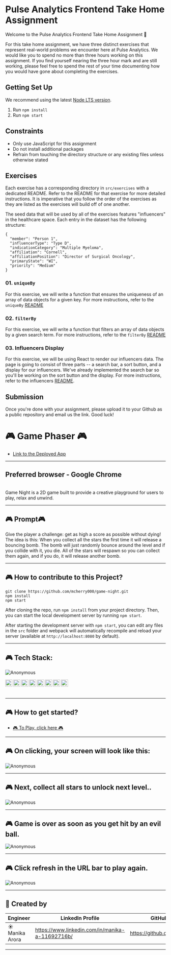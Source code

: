 # Pulse Analytics Frontend Take Home Assignment

Welcome to the Pulse Analytics Frontend Take Home Assignment 👋

For this take home assignment, we have three distinct exercises that represent real-world problems we encounter here at Pulse Analytics. We would like you to spend no more than three hours working on this assignment. If you find yourself nearing the three hour mark and are still working, please feel free to spend the rest of your time documenting how you would have gone about completing the exercises.

## Getting Set Up

We recommend using the latest [Node LTS version](https://nodejs.org/en/).

1. Run `npm install`
2. Run `npm start`

## Constraints

- Only use JavaScript for this assignment
- Do not install additional packages
- Refrain from touching the directory structure or any existing files unless otherwise stated

## Exercises

Each exercise has a corresponding directory in `src/exercises` with a dedicated README. Refer to the README for that exercise for more detailed instructions. It is imperative that you follow the order of the exercises as they are listed as the exercises will build off of one another.

The seed data that will be used by all of the exercises features "influencers" in the healthcare space. Each entry in the dataset has the following structure:

```
{
  "member": "Person 1",
  "influencerType": "Type D",
  "indicationCategory": "Multiple Myeloma",
  "affiliation": "Cornell",
  "affiliationPosition": "Director of Surgical Oncology",
  "primaryState": "WI",
  "priority": "Medium"
}
```

### 01. `uniqueBy`

For this exercise, we will write a function that ensures the uniqueness of an array of data objects for a given key. For more instructions, refer to the `uniqueBy` [README](https://github.com/pulse-analytics/pulse-analytics-coding-exercise/tree/main/src/exercises/exercise_1_uniqueBy)

### 02. `filterBy`

For this exercise, we will write a function that filters an array of data objects by a given search term. For more instructions, refer to the `filterBy` [README](https://github.com/pulse-analytics/pulse-analytics-coding-exercise/tree/main/src/exercises/exercise_2_filterBy)

### 03. Influencers Display

For this exercise, we will be using React to render our influencers data. The page is going to consist of three parts -- a search bar, a sort button, and a display for our influencers. We've already implemented the search bar so you'll be working on the sort button and the display. For more instructions, refer to the influencers [README](https://github.com/pulse-analytics/pulse-analytics-coding-exercise/tree/main/src/exercises/exercise_3_influencers).

## Submission

Once you're done with your assignment, please upload it to your Github as a public repository and email us the link. Good luck!

# 🎮 Game Phaser 🎮

- [Link to the Deployed App](https://game-night-000.netlify.app/)

---

## Preferred browser - Google Chrome

  <br/>
  Game Night is a 2D game built to provide a creative playground for users to play, relax and unwind.

---

## 🎮 Prompt🎮

Give the player a challenge: get as high a score as possible without dying!
The idea is this: When you collect all the stars the first time it will release a bouncing bomb. The bomb will just randomly bounce around the level and if you collide with it, you die. All of the stars will respawn so you can collect them again, and if you do, it will release another bomb.

---

## 🎮 How to contribute to this Project?

```shell
git clone https://github.com/mcherry000/game-night.git
npm install
npm start
```

After cloning the repo, run `npm install` from your project directory. Then, you can start the local development
server by running `npm start`.

After starting the development server with `npm start`, you can edit any files in the `src` folder
and webpack will automatically recompile and reload your server (available at `http://localhost:8080`
by default).

---

## 🎮 Tech Stack:

![Anonymous](public/logo.png)

[<img align="left"  width="22px" src="https://cdn.jsdelivr.net/npm/simple-icons@3.12.1/icons/html5.svg" />][html]

[<img align="left"  width="22px" src="https://cdn.jsdelivr.net/npm/simple-icons@3.12.1/icons/css3.svg" />][css]

[<img align="left"  width="22px" src="https://cdn.jsdelivr.net/npm/simple-icons@3.12.1/icons/javascript.svg" />][js]

[<img align="left"  width="22px" src="https://cdn.jsdelivr.net/npm/simple-icons@3.12.1/icons/netlify.svg" />][netlify]

[<img align="left"  width="22px" src="https://cdn.jsdelivr.net/npm/simple-icons@3.12.1/icons/github.svg" />][github]

[<img align="left"  width="22px" src="https://cdn.jsdelivr.net/npm/simple-icons@3.12.1/icons/canva.svg" />][canva]

[<img align="left"  width="22px" src="https://cdn.jsdelivr.net/npm/simple-icons@3.12.1/icons/npm.svg" />][npm]

[<img align="left"  width="22px" src="https://cdn.jsdelivr.net/npm/simple-icons@3.12.1/icons/node-dot-js.svg" />][node]

[html]: http://www.w3.org/html/logo/
[css]: http://www.w3.org/html/logo/
[canva]: https://www.canva.com/
[npm]: https://github.com/npm/logos
[node]: https://nodejs.org/en/about/resources/
[netlify]: https://www.netlify.com/press/
[js]: https://github.com/voodootikigod/logo.js
[html]: http://www.w3.org/html/logo/
[github]: https://github.com/logos

## <br/>

---

## 🎮 How to get started?

- [🎮 To Play, click here 🎮](https://game-night-000.netlify.app/)
  <br/>

---

## 🎮 On clicking, your screen will look like this:

![Anonymous](public/startgame.png)

---

## 🎮 Next, collect all stars to unlock next level..

![Anonymous](public/middle.png)

---

## 🎮 Game is over as soon as you get hit by an evil ball.

![Anonymous](public/gameover.png)

---

## 🎮 Click refresh in the URL bar to play again.

![Anonymous](public/startgame.png)

---

## 👩‍ Created by

| Engineer        | LinkedIn Profile                                | GitHub Profile                |
| --------------- | ----------------------------------------------- | ----------------------------- |
| ☀️ Manika Arora | https://www.linkedin.com/in/manika-a-11692716b/ | https://github.com/mcherry000 |

---
